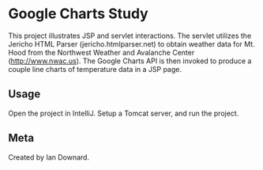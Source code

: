Google Charts Study
===================

This project illustrates JSP and servlet interactions. The servlet utilizes the Jericho HTML Parser (jericho.htmlparser.net) to obtain weather data for Mt. Hood from the Northwest Weather and Avalanche Center (http://www.nwac.us). The Google Charts API is then invoked to produce a couple line charts of temperature data in a JSP page.


Usage
-----

Open the project in IntelliJ.  Setup a Tomcat server, and run the project.


Meta
----

Created by Ian Downard.